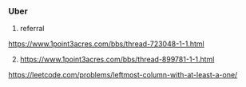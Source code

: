 ### Uber

1. referral

https://www.1point3acres.com/bbs/thread-723048-1-1.html

2. https://www.1point3acres.com/bbs/thread-899781-1-1.html

https://leetcode.com/problems/leftmost-column-with-at-least-a-one/


